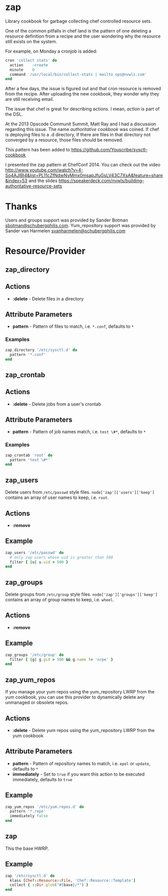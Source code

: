 zap
===

Library cookbook for garbage collecting chef controlled resource sets.

One of the common pitfalls in chef land is the pattern of one deleting a
resource definition from a recipe and the user wondering why the resource still
exists on the system.

For example, on Monday a cronjob is added:

```ruby
cron 'collect stats' do
  action	:create
  minute	0
  command '/usr/local/bin/collect-stats | mailto ops@nvwls.com'
end
```

After a few days, the issue is figured out and that cron resource is removed
from the recipe.  After uploading the new cookbook, they wonder why they are
still receiving email.

The issue that chef is great for describing actions.  I mean, *action* is part
of the DSL.

At the 2013 Opscode Communit Summit, Matt Ray and I had a discussion regarding
this issue.  The name *authoritative cookbook* was coined.  If chef is deploying
files to a .d directory, if there are files in that directory not converged by a
resource, those files should be removed.

This pattern has been added to https://github.com/Youscribe/sysctl-cookbook

I presented the zap pattern at ChefConf 2014. You can check out the
video
http://www.youtube.com/watch?v=4-So4AJlBI4&list=PL11cZfNdwNyMmx0msapJfuGsLV43C7XsA&feature=share&index=53
and the slides
https://speakerdeck.com/nvwls/building-authoritative-resource-sets

Thanks
======

Users and groups support was provided by Sander Botman <sbotman@schubergphilis.com>.
Yum_repository support was provided by Sander van Harmelen <svanharmelen@schubergphilis.com>


Resource/Provider
=================

zap_directory
-------------

## Actions

- **:delete** - Delete files in a directory

## Attribute Parameters

- **pattern** - Pattern of files to match, i.e. `*.conf`, defaults to `*`

### Examples

```ruby
zap_directory '/etc/sysctl.d' do
  pattern '*.conf'
end
```

zap_crontab
-----------

## Actions

- **:delete** - Delete jobs from a user's crontab

## Attribute Parameters

- **pattern** - Pattern of job names match, i.e. `test \#*`, defaults to `*`

### Examples

```ruby
zap_crontab 'root' do
  pattern 'test \#*'
end
```

zap_users
---------

Delete users from `/etc/passwd` style files.
`node['zap']['users']['keep']` contains an array of user names to
keep, i.e. `root`.

## Actions

- **:remove**

## Example

```ruby
zap_users '/etc/passwd' do
  # only zap users whose uid is greater than 500
  filter { |u| u.uid > 500 }
end
```

zap_groups
----------

Delete groups from `/etc/group` style files.
`node['zap']['groups']['keep']` contains an array of group names to
keep, i.e. `wheel`.

## Actions

- **:remove**

## Example

```ruby
zap_groups '/etc/group' do
  filter { |g| g.gid > 500 && g.name != 'nrpe' }
end
```

zap_yum_repos
-------------

If you manage your yum repos using the yum_repository LWRP from the yum cookbook,
you can use this provider to dynamically delete any unmanaged or obsolete repos.

## Actions

- **:delete** - Delete yum repos using the yum_repository LWRP from the yum cookbook

## Attribute Parameters

- **pattern** - Pattern of repository names to match, i.e. `epel` or `update`, defaults to `*`
- **immediately** - Set to `true` if you want this action to be executed immediately, defaults to `true`

## Example

```ruby
zap_yum_repos '/etc/yum.repos.d' do
  pattern '*.repo'
  immediately false
end
```

zap
---

This the base HWRP.

## Example

```ruby
zap '/etc/sysctl.d' do
  klass [Chef::Resource::File, 'Chef::Resource::Template']
  collect { ::Dir.glob("#{base}/*") }
end
```
